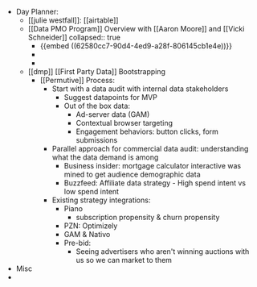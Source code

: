 - Day Planner:
	- [[julie westfall]]: [[airtable]]
	- [[Data PMO Program]] Overview with [[Aaron Moore]] and [[Vicki Schneider]]
	  collapsed:: true
		- {{embed ((62580cc7-90d4-4ed9-a28f-806145cb1e4e))}}
		-
		-
	- [[dmp]] [[First Party Data]] Bootstrapping
		- [[Permutive]] Process:
			- Start with a data audit with internal data stakeholders
				- Suggest datapoints for MVP
				- Out of the box data:
					- Ad-server data (GAM)
					- Contextual browser targeting
					- Engagement behaviors: button clicks, form submissions
			- Parallel approach for commercial data audit: understanding what the data demand is among
				- Business insider: mortgage calculator interactive was mined to get audience demographic data
				- Buzzfeed: Affiliate data strategy - High spend intent vs low spend intent
			- Existing strategy integrations:
				- Piano
					- subscription propensity & churn propensity
				- PZN: Optimizely
				- GAM & Nativo
				- Pre-bid:
					- Seeing advertisers who aren't winning auctions with us so we can market to them
- Misc
-